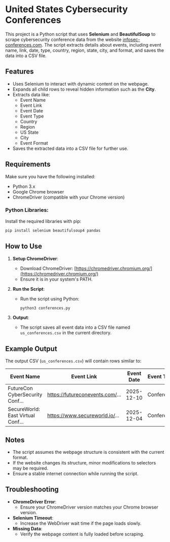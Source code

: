 #  United States Cybersecurity Conferences


This project is a Python script that uses **Selenium** and **BeautifulSoup** to scrape cybersecurity conference data from the website [infosec-conferences.com](https://infosec-conferences.com/). The script extracts details about events, including event name, link, date, type, country, region, state, city, and format, and saves the data into a CSV file.

## Features
- Uses Selenium to interact with dynamic content on the webpage.
- Expands all child rows to reveal hidden information such as the **City**.
- Extracts data like:
  - Event Name
  - Event Link
  - Event Date
  - Event Type
  - Country
  - Region
  - US State
  - City
  - Event Format
- Saves the extracted data into a CSV file for further use.

## Requirements
Make sure you have the following installed:
- Python 3.x
- Google Chrome browser
- ChromeDriver (compatible with your Chrome version)

### Python Libraries:
Install the required libraries with pip:
```bash
pip install selenium beautifulsoup4 pandas
```

## How to Use
1. **Setup ChromeDriver**:
   - Download ChromeDriver: [https://chromedriver.chromium.org/](https://chromedriver.chromium.org/)
   - Ensure it is in your system's PATH.

2. **Run the Script**:
   - Run the script using Python:
     ```bash
     python3 conferences.py
     ```

3. **Output**:
   - The script saves all event data into a CSV file named `us_conferences.csv` in the current directory.


## Example Output
The output CSV (`us_conferences.csv`) will contain rows similar to:

| Event Name                        | Event Link                        | Event Date  | Event Type | Country       | Region        | US State    | City         | Event Format |
|----------------------------------|----------------------------------|-------------|------------|---------------|---------------|-------------|--------------|--------------|
| FutureCon CyberSecurity Conf...  | https://futureconevents.com/...  | 2025-12-10  | Conference | United States | North America | Tennessee   | Nashville    | Physical     |
| SecureWorld: East Virtual Conf...| https://www.secureworld.io/...   | 2025-12-04  | Conference | United States | North America | Oregon      | Portland     | Online       |

## Notes
- The script assumes the webpage structure is consistent with the current format.
- If the website changes its structure, minor modifications to selectors may be required.
- Ensure a stable internet connection while running the script.

## Troubleshooting
- **ChromeDriver Error**:
   - Ensure your ChromeDriver version matches your Chrome browser version.
- **Selenium Timeout**:
   - Increase the WebDriver wait time if the page loads slowly.
- **Missing Data**:
   - Verify the webpage content is fully loaded before scraping.



